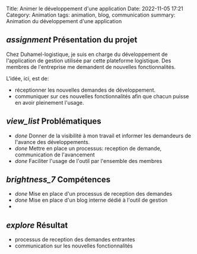 Title: Animer le développement d'une application
Date: 2022-11-05 17:21
Category: Animation
tags: animation, blog, communication
summary: Animation du développement d'une application

## <i class="medium material-icons">assignment</i> Présentation du projet

Chez Duhamel-logistique, je suis en charge du développement de l'application de gestion utilisée par cette plateforme
logistique. Des membres de l'entreprise me demandent de nouvelles fonctionnalités.

L'idée, ici, est de: 
- réceptionner les nouvelles demandes de développement. 
- communiquer sur ces nouvelles fonctionnalités afin que chacun puisse en avoir pleinement l'usage.


## <i class="medium material-icons">view_list</i> Problématiques

 - <i class="tiny material-icons">done</i> Donner de la visibilité à mon travail et informer les demandeurs de l'avance 
des développements.
 - <i class="tiny material-icons">done</i> Mettre en place un processus: reception de demande, communication de l'avancement
 - <i class="tiny material-icons">done</i> Faciliter l'usage de l'outil par l'ensemble des membres 

## <i class="medium material-icons">brightness_7</i> Compétences 

- <i class="tiny material-icons">done</i> Mise en place d'un processus de reception des demandes
- <i class="tiny material-icons">done</i> Mise en place d'un blog interne dédié à l'outil de gestion
- 
## <i class="medium material-icons">explore</i> Résultat

- processus de reception des demandes entrantes
- communication sur les nouvelles fonctionnalités
